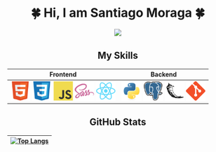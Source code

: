 <h1 align="center">
    🍀 Hi, I am Santiago Moraga 🍀
</h1>

<div align="center">
    <a href="mailto:santoraga15@gmail.com">
        <img src="https://img.shields.io/badge/Gmail-D14836?style=for-the-badge&logo=gmail&logoColor=white" />
    </a>
</div>

<h2 align="center">My Skills</h2>

<div align="center">

| Frontend | Backend |
| - | - |
| <img src="https://raw.githubusercontent.com/devicons/devicon/master/icons/html5/html5-original.svg" width="45"/> <img src="https://raw.githubusercontent.com/devicons/devicon/master/icons/css3/css3-original.svg" width="45"/> <img src="https://raw.githubusercontent.com/devicons/devicon/master/icons/javascript/javascript-original.svg" width="45"/> <img src="https://raw.githubusercontent.com/devicons/devicon/master/icons/sass/sass-original.svg" width="45"/> <img src="https://raw.githubusercontent.com/devicons/devicon/master/icons/react/react-original.svg" width="45"/> | <img src="https://raw.githubusercontent.com/devicons/devicon/master/icons/python/python-original.svg" width="45"/> <img src="https://raw.githubusercontent.com/devicons/devicon/master/icons/postgresql/postgresql-original.svg" width="45"/> <img src="https://raw.githubusercontent.com/devicons/devicon/master/icons/flask/flask-original.svg" width="45"/> <img src="https://raw.githubusercontent.com/devicons/devicon/master/icons/git/git-original.svg" width="45"/> |

</div>
    
<h2 align="center">GitHub Stats</h2>

<div align="center">

| [![Top Langs](https://github-readme-stats.vercel.app/api/top-langs/?username=Remy349&layout=compact&langs_count=4)](https://github.com/anuraghazra/github-readme-stats) |
| ------------- |

</div>
